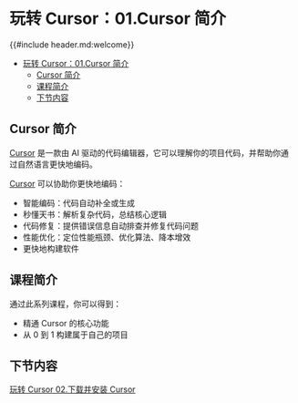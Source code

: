 # 玩转 Cursor：01.Cursor 简介

{{#include header.md:welcome}}

- [玩转 Cursor：01.Cursor 简介](#玩转-cursor01cursor-简介)
  - [Cursor 简介](#cursor-简介)
  - [课程简介](#课程简介)
  - [下节内容](#下节内容)

## Cursor 简介

[Cursor][cursor] 是一款由 AI 驱动的代码编辑器，它可以理解你的项目代码，并帮助你通过自然语言更快地编码。

[Cursor][cursor] 可以协助你更快地编码：

- 智能编码：代码自动补全或生成
- 秒懂天书：解析复杂代码，总结核心逻辑
- 代码修复：提供错误信息自动排查并修复代码问题
- 性能优化：定位性能瓶颈、优化算法、降本增效
- 更快地构建软件

[cursor]: https://cursor.com/cn

## 课程简介

通过此系列课程，你可以得到：

- 精通 Cursor 的核心功能
- 从 0 到 1 构建属于自己的项目

## 下节内容

[玩转 Cursor 02.下载并安装 Cursor](./get_started/install.md)
